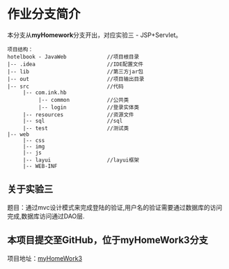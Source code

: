 # 作业分支简介

本分支从**myHomework**分支开出，对应实验三 - JSP+Servlet。

    项目结构：
    hotelbook - JavaWeb             //项目根目录
    |-- .idea                       //IDE配置文件
    |-- lib                         //第三方jar包
    |-- out                         //项目输出目录
    |-- src                         //代码
         |-- com.ink.hb
              |-- common            //公共类
              |-- login             //登录实体类
         |-- resources              //资源文件
         |-- sql                    //sql
         |-- test                   //测试类
    |-- web
         |-- css
         |-- img
         |-- js
         |-- layui                  //layui框架
         |-- WEB-INF
        
## 关于实验三

题目：通过mvc设计模式来完成登陆的验证,用户名的验证需要通过数据库的访问完成,数据库访问通过DAO层.

## 本项目提交至GitHub，位于myHomeWork3分支

项目地址：[myHomeWork3](https://github.com/inkss/hotelbook-JavaWeb/tree/myHomework3)